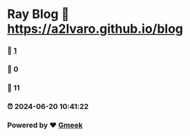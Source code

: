 # Ray Blog :link: https://a2lvaro.github.io/blog 
### :page_facing_up: [1](https://a2lvaro.github.io/blog/tag.html) 
### :speech_balloon: 0 
### :hibiscus: 11 
### :alarm_clock: 2024-06-20 10:41:22 
### Powered by :heart: [Gmeek](https://github.com/Meekdai/Gmeek)
